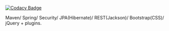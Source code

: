 [![Codacy Badge](https://api.codacy.com/project/badge/grade/141f0cae2145471e93238c47c7f7c9f3)](https://www.codacy.com/app/mononofuu/calories-management)

Maven/ Spring/ Security/ JPA(Hibernate)/ REST(Jackson)/ Bootstrap(CSS)/ jQuery + plugins.
